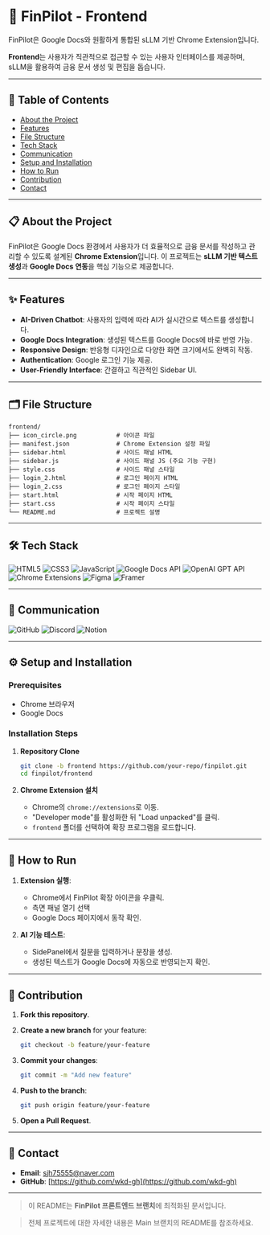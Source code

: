 # 🚀 FinPilot - Frontend

FinPilot은 Google Docs와 원활하게 통합된 sLLM 기반 Chrome Extension입니다. 

**Frontend**는 사용자가 직관적으로 접근할 수 있는 사용자 인터페이스를 제공하며, sLLM을 활용하여 금융 문서 생성 및 편집을 돕습니다.

---

## 📖 Table of Contents
- [About the Project](#-about-the-project)
- [Features](#-features)
- [File Structure](#-file-structure)
- [Tech Stack](#-tech-stack)
- [Communication](#-communication)
- [Setup and Installation](#-setup-and-installation)
- [How to Run](#-how-to-run)
- [Contribution](#-contribution)
- [Contact](#-contact)

---

## 📋 About the Project

FinPilot은 Google Docs 환경에서 사용자가 더 효율적으로 금융 문서를 작성하고 관리할 수 있도록 설계된 **Chrome Extension**입니다. 
이 프로젝트는 **sLLM 기반 텍스트 생성**과 **Google Docs 연동**을 핵심 기능으로 제공합니다.

---

## ✨ Features

- **AI-Driven Chatbot**: 사용자의 입력에 따라 AI가 실시간으로 텍스트를 생성합니다.
- **Google Docs Integration**: 생성된 텍스트를 Google Docs에 바로 반영 가능.
- **Responsive Design**: 반응형 디자인으로 다양한 화면 크기에서도 완벽히 작동.
- **Authentication**: Google 로그인 기능 제공.
- **User-Friendly Interface**: 간결하고 직관적인 Sidebar UI.

---

## 🗂 File Structure

```
frontend/
├── icon_circle.png           # 아이콘 파일
├── manifest.json             # Chrome Extension 설정 파일
├── sidebar.html              # 사이드 패널 HTML
├── sidebar.js                # 사이드 패널 JS (주요 기능 구현)
├── style.css                 # 사이드 패널 스타일
├── login_2.html              # 로그인 페이지 HTML
├── login_2.css               # 로그인 페이지 스타일
├── start.html                # 시작 페이지 HTML
├── start.css                 # 시작 페이지 스타일
└── README.md                 # 프로젝트 설명
```

---

## 🛠 Tech Stack

![HTML5](https://img.shields.io/badge/HTML5-E34F26?style=for-the-badge&logo=html5&logoColor=white)
![CSS3](https://img.shields.io/badge/CSS3-1572B6?style=for-the-badge&logo=css3&logoColor=white)
![JavaScript](https://img.shields.io/badge/JavaScript-F7DF1E?style=for-the-badge&logo=javascript&logoColor=black)
![Google Docs API](https://img.shields.io/badge/Google%20Docs%20API-4285F4?style=for-the-badge&logo=google&logoColor=white)
![OpenAI GPT API](https://img.shields.io/badge/OpenAI%20API-412991?style=for-the-badge&logo=openai&logoColor=white)
![Chrome Extensions](https://img.shields.io/badge/Chrome%20Extensions-4285F4?style=for-the-badge&logo=googlechrome&logoColor=white)
![Figma](https://img.shields.io/badge/Figma-F24E1E?style=for-the-badge&logo=figma&logoColor=white)
![Framer](https://img.shields.io/badge/Framer-0055FF?style=for-the-badge&logo=framer&logoColor=white)

---

## 📢 Communication

![GitHub](https://img.shields.io/badge/GitHub-181717?style=for-the-badge&logo=github&logoColor=white)
![Discord](https://img.shields.io/badge/Discord-5865F2?style=for-the-badge&logo=discord&logoColor=white)
![Notion](https://img.shields.io/badge/Notion-000000?style=for-the-badge&logo=notion&logoColor=white)

---

## ⚙️ Setup and Installation

### Prerequisites
- Chrome 브라우저
- Google Docs

### Installation Steps
1. **Repository Clone**
   ```bash
   git clone -b frontend https://github.com/your-repo/finpilot.git
   cd finpilot/frontend
   ```

2. **Chrome Extension 설치**
   - Chrome의 `chrome://extensions`로 이동.
   - "Developer mode"를 활성화한 뒤 "Load unpacked"를 클릭.
   - `frontend` 폴더를 선택하여 확장 프로그램을 로드합니다.

---

## 🚀 How to Run

1. **Extension 실행**:
   - Chrome에서 FinPilot 확장 아이콘을 우클릭.
   - 측면 패널 열기 선택
   - Google Docs 페이지에서 동작 확인.

2. **AI 기능 테스트**:
   - SidePanel에서 질문을 입력하거나 문장을 생성.
   - 생성된 텍스트가 Google Docs에 자동으로 반영되는지 확인.

---

## 🤝 Contribution

1. **Fork this repository**.
2. **Create a new branch** for your feature:
   ```bash
   git checkout -b feature/your-feature
   ```

3. **Commit your changes**:
   ```bash
   git commit -m "Add new feature"
   ```

4. **Push to the branch**:
   ```bash
   git push origin feature/your-feature
   ```

5. **Open a Pull Request**.

---

## 📧 Contact

- **Email**: sjh75555@naver.com
- **GitHub**: [https://github.com/wkd-gh](https://github.com/wkd-gh)

---

> 이 README는 **FinPilot 프론트엔드 브랜치**에 최적화된 문서입니다. 

> 전체 프로젝트에 대한 자세한 내용은 Main 브랜치의 README를 참조하세요.